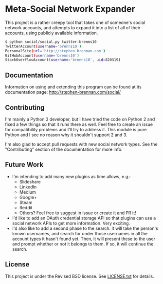 Meta-Social Network Expander
============================

This project is a rather creepy tool that takes one of someone's social network
accounts, and attempts to expand it into a list of all of their accounts, using
publicly available information.

```bash
$ python social/social.py twitter:brenns10
TwitterAccount(username='brenns10')
PersonalSite(url='http://stephen-brennan.com')
GitHubAccount(username='brenns10')
StackOverflowAccount(username='brenns10', uid=820319)
```

Documentation
-------------

Information on using and extending this program can be found at its
documentation page: http://stephen-brennan.com/social/

Contributing
------------

I'm mainly a Python 3 developer, but I have tried the code on Python 2 and fixed
a few things so that it runs there as well.  Feel free to create an issue for
compatibility problems and I'll try to address it.  This module is pure Python
and I see no reason why it shouldn't support 2 and 3.

I'm also glad to accept pull requests with new social network types.  See the
"Contributing" section of the documentation for more info.

Future Work
-----------

- I'm intending to add many new plugins as time allows, e.g.:
    - Slideshare
    - LinkedIn
    - Medium
    - Google+
    - Steam
    - Reddit
    - Others?  Feel free to suggest in issue or create it and PR it!
- I'd like to add an OAuth credential storage API so that plugins can use a
  social network APIs to get more information.  Very exciting.
- I'd also like to add a second phase to the search.  It will take the person's
  known usernames, and search for under those usernames in all the account types
  it hasn't found yet.  Then, it will present these to the user and prompt
  whether or not it belongs to them.  If so, it will continue the search.

License
-------

This project is under the Revised BSD license.  See [LICENSE.txt](LICENSE.txt)
for details.

